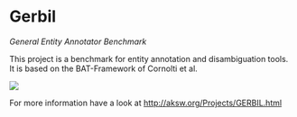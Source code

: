 Gerbil
========
<i>General Entity Annotator Benchmark</i>

This project is a benchmark for entity annotation and disambiguation tools. It is based on the BAT-Framework of Cornolti et al.

<img src="http://139.18.2.164/rusbeck/gerbil/gerbillogo.png">

For more information have a look at http://aksw.org/Projects/GERBIL.html
